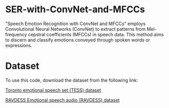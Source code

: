 # SER-with-ConvNet-and-MFCCs
"Speech Emotion Recognition with ConvNet and MFCCs" employs Convolutional Neural Networks (ConvNet) to extract patterns from Mel-frequency cepstral coefficients (MFCCs) in speech data. This method aims to discern and classify emotions conveyed through spoken words or expressions.

# Dataset
To use this code, download the dataset from the following link:


[Toronto emotional speech set (TESS) dataset](https://www.kaggle.com/datasets/ejlok1/toronto-emotional-speech-set-tess)


[RAVDESS Emotional speech audio (RAVDESS) dataset](https://www.kaggle.com/datasets/uwrfkaggler/ravdess-emotional-speech-audio)
